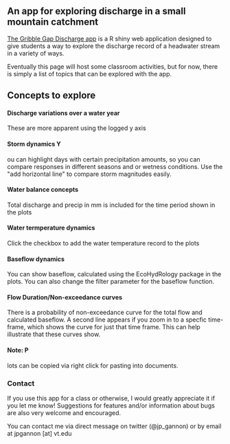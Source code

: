 ## An app for exploring discharge in a small mountain catchment
[The Gribble Gap Discharge app](http://198.82.212.36/GribbleGap_Discharge/) is a R shiny web application designed to give students a way to explore the discharge record of a headwater stream in a variety of ways. 

Eventually this page will host some classroom activities, but for now, there is simply a list of topics that can be explored with the app.

## Concepts to explore
#### Discharge variations over a water year 
These are more apparent using the logged y axis

#### Storm dynamics Y
ou can highlight days with certain precipitation amounts, so you can compare responses in different seasons and or wetness conditions. Use the "add horizontal line" to compare storm magnitudes easily.

#### Water balance concepts 
Total discharge and precip in mm is included for the time period shown in the plots

#### Water termperature dynamics 
Click the checkbox to add the water temperature record to the plots

#### Baseflow dynamics
You can show baseflow, calculated using the EcoHydRology package in the plots. You can also change the filter parameter for the baseflow function.

#### Flow Duration/Non-exceedance curves 
There is a probability of non-exceedance curve for the total flow and calculated baseflow. A second line appears if you zoom in to a specfic time-frame, which shows the curve for just that time frame. This can help illustrate that these curves show.

#### Note: P
lots can be copied via right click for pasting into documents.


### Contact
If you use this app for a class or otherwise, I would greatly appreciate it if you let me know! Suggestions for features and/or information about bugs are also very welcome and encouraged.

You can contact me via direct message on twitter (@jp_gannon) or by email at jpgannon [at] vt.edu

